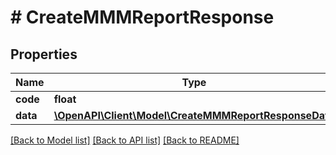 # # CreateMMMReportResponse

## Properties

Name | Type | Description | Notes
------------ | ------------- | ------------- | -------------
**code** | **float** |  | [optional]
**data** | [**\OpenAPI\Client\Model\CreateMMMReportResponseData**](CreateMMMReportResponseData.md) |  | [optional]

[[Back to Model list]](../../README.md#models) [[Back to API list]](../../README.md#endpoints) [[Back to README]](../../README.md)
